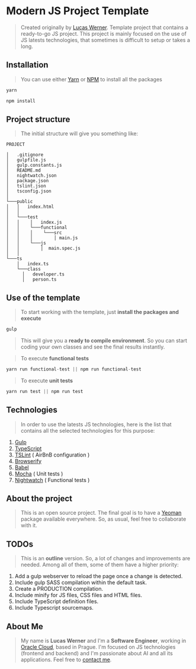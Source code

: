 # Modern JS Project Template
>Created originally by [Lucas Werner](https://www.linkedin.com/in/lucas-werner/).
Template project that contains a ready-to-go JS project.
This project is mainly focused on the use of JS latests technologies, that sometimes is difficult to setup or takes a long.
## Installation
>You can use either [Yarn](https://yarnpkg.com/) or [NPM](https://www.npmjs.com/) to install all the packages
```javascript
yarn
```
```javascript
npm install
```
## Project structure
>The initial structure will give you something like:
```
PROJECT

│   .gitignore
│   gulpfile.js
│   gulp.constants.js
│   README.md
│   nightwatch.json
│   package.json
│   tslint.json
│   tsconfig.json
│
└───public
│   │   index.html
│   │
│   └───test
│   │    │   index.js
│   │    └───functional
│   │    │    └───src
│   │    │        │ main.js
│   │    └───js
│   │        │  main.spec.js
│   │
└───ts
    │   index.ts
    └───class
      │   developer.ts
      │   person.ts
```
## Use of the template
>To start working with the template, just **install the packages and execute**
```javascript
gulp
```
>This will give you a **ready to compile environment**. So you can start coding your own classes and see the final results instantly.

>To execute **functional tests**
```javascript
yarn run functional-test || npm run functional-test
```
>To execute **unit tests**
```javascript
yarn run test || npm run test
```
## Technologies
>In order to use the latests JS technologies, here is the list that contains all the selected technologies for this purpose:
 1. [Gulp](https://gulpjs.com/)
 2. [TypeScript](https://www.typescriptlang.org/)
 3. [TSLint](https://palantir.github.io/tslint/) ( AirBnB configuration )
 4. [Browserify](http://browserify.org/)
 5. [Babel](https://babeljs.io/repl/)
 6. [Mocha](https://mochajs.org/) ( Unit tests )
 7. [Nightwatch](http://nightwatchjs.org/) ( Functional tests )
## About the project
>This is an open source project. The final goal is to have a [Yeoman](http://yeoman.io/) package available everywhere.
So, as usual, feel free to collaborate with it.
## TODOs
>This is an **outline** version. So, a lot of changes and improvements are needed. Among all of them, some of them have a higher priority:
1. Add a gulp webserver to reload the page once a change is detected.
2. Include gulp SASS compilation within the default task.
3. Create a PRODUCTION compilation.
4. Include minify for JS files, CSS files and HTML files.
5. Include TypeScript definition files.
6. Include Typescript sourcemaps.
## About Me
>My name is **Lucas Werner** and I'm a **Software Engineer**, working in [Oracle Cloud](https://cloud.oracle.com/), based in Prague. I'm focused on JS technologies (frontend and backend) and I'm passionate about AI and all its applications.
Feel free to [contact me](https://www.linkedin.com/in/lucas-werner/).
